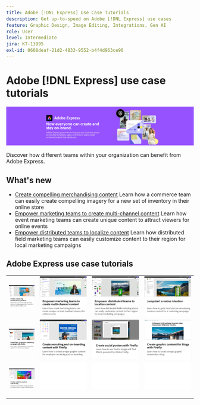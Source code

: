 ```yaml
---
title: Adobe [!DNL Express] Use Case Tutorials
description: Get up-to-speed on Adobe [!DNL Express] use cases
feature: Graphic Design, Image Editing, Integrations, Gen AI
role: User
level: Intermediate
jira: KT-13995
exl-id: 0608deaf-21d2-4833-9552-b4f4d963ce90
---
```

# Adobe [!DNL Express] use case tutorials

![Express Hero Image](../assets/Express.png)

Discover how different teams within your organization can benefit from Adobe Express.

## What's new

*  [Create compelling merchandising content](compelling-merchandise.md)
   Learn how a commerce team can easily create compelling imagery for a new set of inventory in their online store
*  [Empower marketing teams to create multi-channel content](multi-channel-marketing-content.md)
   Learn how event marketing teams can create unique content to attract viewers for online events
*  [Empower distributed teams to localize content](localized-marketing-content.md)
   Learn how distributed field marketing teams can easily customize content to their region for local marketing campaigns

## Adobe Express use case tutorials

<table style="table-layout:fixed">
<tr>
   <td>
      <a href="compelling-merchandise.md">
         <img alt="Create compelling merchandising content" src="assets/merchandise.png" />
      </a>
  <td>
      <a href="multi-channel-marketing-content.md">
         <img alt="Empower marketing teams to create multi-channel content" src="assets/multi-channel.png" />
      </a>
  <td>
      <a href="localized-marketing-content.md">
         <img alt="Empower distributed teams to localize content" src="assets/marketing-regional-content.png" />
      </a>
  </td>
  <td>
      <a href="jumpstart-ideation.md">
         <img alt="Jumpstart creative ideation" src="assets/marketing-ideation.png" />
      </a>
   </td>
</tr>
<tr>
   <td>
      <a href="create-local-marketing.md">
         <img alt="Create flyer content for marketing campaign with Firefly" src="assets/local-marketing.png" />
      </a>
   </td>
   <td>
      <a href="create-on-boarding.md">
         <img alt="Create recruiting and on-boarding content with Firefly" src="assets/on-boarding.png" />
      </a>
   </td>
   <td>
      <a href="create-social-posters.md">
         <img alt="Create social posters with Firefly" src="assets/social-firefly.png" />
      </a>
   </td>
   <td>
      <a href="create-blog-graphics.md">
         <img alt="Create graphic content for blogs with Firefly" src="assets/blog-graphic.png" />
      </a>
   </td>
</tr>
<tr>
      <td>
      <a href="create-webinar-poster.md">
         <img alt="Create webinar posters with Firefly" src="assets/webinar-poster.png" />
      </a>
   </td>
<td>
      <img alt="Spacer" src="../assets/Whitespacer.png" />
      <div>
      <br>
   </td>
   <td>
      <img alt="Spacer" src="../assets/Whitespacer.png" />
      <div>
      <br>
   </td>
   <td>
      <img alt="Spacer" src="../assets/Whitespacer.png" />
      <div>
      <br>
   </td>
</tr>
</table>

